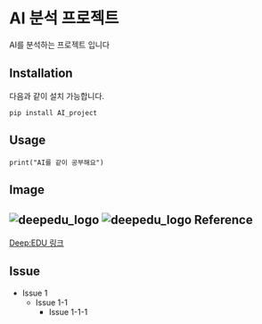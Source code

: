 AI 분석 프로젝트
==========
AI를 분석하는 프로젝트 입니다

Installation
-------------
다음과 같이 설치 가능합니다.

    pip install AI_project

 
  Usage
  -------------
    print("AI를 같이 공부해요")  

 Image
 -------------
 ![deepedu_logo](https://user-images.githubusercontent.com/106592497/172307116-1af94c1d-c2ae-4b32-8998-dc15e213747c.png)
 ![deepedu_logo](https://user-images.githubusercontent.com/103096786/164391312-cfbc8178-8152-4179-aa89-af9ae6adadf6.png)
 Reference
 -----------------
 [Deep:EDU 링크](http://www.deepedu.ai/)

Issue
---------------
+ Issue 1
   + Issue 1-1
      + Issue 1-1-1

